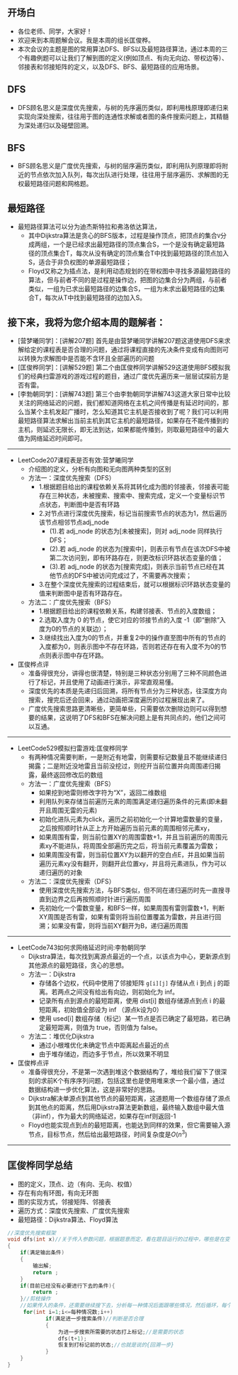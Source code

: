 ## 开场白
- 各位老师、同学，大家好！
- 欢迎来到本周题解会议。我是本周的组长匡俊桦。
- 本次会议的主题是图的常用算法DFS、BFS以及最短路径算法，通过本周的三个有趣例题可以让我们了解到图的定义(例如顶点、有向无向边、带权边等）、邻接表和邻接矩阵的定义，以及DFS、BFS、最短路径的应用场景。
## DFS
- DFS顾名思义是深度优先搜索，与树的先序遍历类似，即利用栈原理即递归来实现向深处搜索，往往用于图的连通性求解或者图的条件搜索问题上，其精髓为深处递归以及碰壁回溯。
## BFS
- BFS顾名思义是广度优先搜索，与树的层序遍历类似，即利用队列原理即将附近的节点依次加入队列，每次出队进行处理，往往用于层序遍历、求解图的无权最短路径问题和网格题。
## 最短路径
- 最短路径算法可以分为迪杰斯特拉和弗洛依达算法，
	- 其中Dijkstra算法是贪心的BFS版本，过程是操作顶点，把顶点的集合`V`分成两组，一个是已经求出最短路径的顶点集合S，一个是没有确定最短路径的顶点集合T，每次从没有确定的顶点集合T中找到最短路径的顶点加入S，适合于非负权图的单源最短路径；
	- Floyd又称之为插点法，是利用动态规划的在带权图中寻找多源最短路径的算法，但与前者不同的是过程是操作边，把图的边集合分为两组，与前者类似，一组为已求出最短路径的边集合S，一组为未求出最短路径的边集合T，每次从T中找到最短路径的边加入S。
## 接下来，我将为您介绍本周的题解者：
- [营梦曦同学]：[讲解207题] 首先是由营梦曦同学讲解207题这道使用DFS来求解给定的课程表是否合理的问题，通过将课程直接的先决条件变成有向图则可以转换为求解图中是否能不含环且全部遍历的问题
- [匡俊桦同学]：[讲解529题] 第二个由匡俊桦同学讲解529这道使用BFS模拟我们的经典扫雷游戏的游戏过程的题目，通过广度优先遍历来一层层试探前方是否有雷。
- [李勃朝同学]：[讲解743题] 第三个由李勃朝同学讲解743这道大家日常中比较关注的网络延迟的问题，我们都知道网络在主机之间传播是有延迟时间的，那么当某个主机发起广播时，怎么知道其它主机是否接收到了呢？我们可以利用最短路径算法求解出当前主机到其它主机的最短路径，如果存在不能传播到的主机，则延迟无限长，即无法到达，如果都能传播到，则取最短路径中的最大值为网络延迟时间即可。

---
- LeetCode207课程表是否有效:营梦曦同学  
	- 介绍图的定义，分析有向图和无向图两种类型的区别
	- 方法一：深度优先搜索（DFS）
		- 1.根据题目给出的课程依赖关系将其转化成为图的邻接表，邻接表可能存在三种状态，未被搜索、搜索中、搜索完成，定义一个变量标识节点状态，判断图中是否有环路
		- 2.对节点进行深度优先搜索，标记当前搜索节点的状态为1，然后遍历该节点相邻节点adj_node
			- (1).若 adj_node 的状态为[未被搜索]，则对 adj_node 同样执行DFS；
			- (2).若 adj_node 的状态为[搜索中]，则表示有节点在该次DFS中被第二次访问到，即有环路存在，则更改标识环路状态变量的值；
			- (3).若 adj_node 的状态为[搜索完成]，则表示当前节点已经在其他节点的DFS中被访问完成过了，不需要再次搜索；
		- 3.在整个深度优先搜索的过程结束后，就可以根据标识环路状态变量的值来判断图中是否有环路存在。
	- 方法二：广度优先搜索（BFS）
		- 1.根据题目给出的课程依赖关系，构建邻接表、节点的入度数组；
		- 2.选取入度为 0 的节点，使它对应的邻接节点的入度 -1（即“删除”入度为0的节点的关联边）；
		- 3.继续找出入度为0的节点，并重复2中的操作直至图中所有的节点的入度都为0，则表示图中不存在环路，否则若还存在有入度不为0的节点则表示图中存在环路。
- 匡俊桦点评
	- 准备得很充分，讲得也很清楚，特别是三种状态分别用了三种不同颜色进行了标记，并且使用了动画进行演示，非常直观易懂。
	- 深度优先的本质是先递归后回溯，将所有节点分为三种状态，往深度方向搜索，搜完后还会回来，通过动画把深度遍历的过程展现出来了。
	- 广度优先搜索思路更清晰些，更简单些，只需要依次删除边则可以得到想要的结果，这说明了DFS和BFS在解决问题上是有共同点的，他们之间可以互通。
---
- LeetCode529模拟扫雷游戏:匡俊桦同学   
	- 有两种情况需要判断，一是附近有地雷，则需要标记数量且不能继续递归揭露；二是附近没地雷且当前没挖过，则挖开当前位置并向周围递归揭露，最终返回修改后的数组
	- 方法一：广度优先搜索（BFS）
		- 如果挖到地雷则修改字符为“X”，返回二维数组
		- 利用队列来存储当前遍历元素的周围满足递归遍历条件的元素(即未翻开且周围无雷的元素)
		- 初始化进队元素为click，遍历之前初始化一个计算地雷数量的变量，之后按照顺时针从正上方开始遍历当前元素的周围相邻元素xy，
		- 如果周围有雷，则当前位置XY的周围雷数+1，并且当前遍历的周围元素xy不能进队，将周围全部遍历完之后，将当前元素覆盖为雷数；
		- 如果周围没有雷，则当前位置XY为以翻开的空白点E，并且如果当前遍历元素xy没有翻开，则翻开此位置xy，并且将元素进队，作为可以递归遍历的对象
	- 方法二：深度优先搜索（DFS）
		- 使用深度优先搜索方法，与BFS类似，但不同在递归遍历时先一直搜寻直到边界之后再按照顺时针进行遍历周围
		- 先初始化一个雷数变量，和BFS一样，如果周围有雷则雷数+1，判断XY周围是否有雷，如果有雷则将当前位置覆盖为雷数，并且进行回溯；如果没有雷，则将当前XY翻开为B，递归遍历周围
---
- LeetCode743如何求网络延迟时间:李勃朝同学
	- Dijkstra算法，每次找到离源点最近的一个点，以该点为中心，更新源点到其他源点的最短路径，贪心的思想。
	- 方法一：Dijkstra
		- 存储各个边权，代码中使用了邻接矩阵 `g[i][j]` 存储从点 i 到点 j 的距离。若两点之间没有给出有向边，则初始化为 inf。
		- 记录所有点到源点的最短距离，使用 dist[i] 数组存储源点到点 i 的最短距离，初始值全部设为 inf （源点k设为0）
		- 使用 used[i] 数组存储（标记）某一节点是否已确定了最短路，若已确定最短距离，则值为 true，否则值为 false。
	- 方法二：堆优化Dijkstra
		- 通过小根堆优化未确定节点中距离起点最近的点
		- 由于堆存储边，而边多于节点，所以效果不明显
- 匡俊桦点评
	- 准备得很充分，不是第一次遇到堆这个数据结构了，堆给我们留下了很深刻的求前K个有序序列问题，包括这里也是使用堆来求一个最小值，通过数据结构进一步优化算法，这是非常好的思路。
	- Dijkstra解决单源点到其他节点的最短距离，这道题用一个数组存储了源点到其他点的距离，然后用Dijkstra算法更新数组，最终输入数组中最大值（非inf），作为最大的网络延迟，如果存在inf则返回-1
	- Floyd也能实现点到点的最短距离，也能达到同样的效果，但它需要输入源节点，目标节点，然后给出最短路径，时间复杂度是$O(n^3)$
---
## 匡俊桦同学总结
- 图的定义，顶点、边（有向、无向、权值）
- 存在有向有环图，有向无环图
- 图的实现方式，邻接矩阵、邻接表
- 遍历方式：深度优先搜索、广度优先搜索
- 最短路径：Dijkstra算法、Floyd算法
```c
//深度优先搜索框架
void dfs(int x)//关于传入参数问题，根据题意而定，看在题目运行的过程中，哪些是在变得
{
    if(满足输出条件)
    {
        输出解;
        return ;
    }
    if(目前已经没有必要进行下去的条件){
        return ;
    }//剪枝操作
    //如果传入的条件，还需要继续搜下去，分析每一种情况后面跟哪些情况，然后循环，每个情况（注意前提：得符合题意）都深搜一下
     for(int i=1;i<=每种情况数;i++)
            if(满足进一步搜索条件)//判断是否合理
            {
                为进一步搜索所需要的状态打上标记;//是需要的状态
                dfs(t+1);
                恢复到打标记前的状态;//也就是说的{回溯一步}
            }
    }
}
```